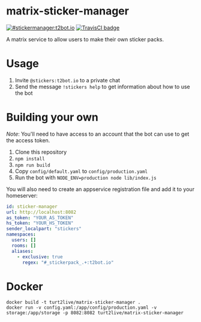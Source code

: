 # matrix-sticker-manager

[![#stickermanager:t2bot.io](https://img.shields.io/badge/matrix-%23stickermanager:t2bot.io-brightgreen.svg)](https://matrix.to/#/#stickermanager:t2bot.io)
[![TravisCI badge](https://travis-ci.org/turt2live/matrix-sticker-bot.svg?branch=master)](https://travis-ci.org/turt2live/matrix-sticker-manager)

A matrix service to allow users to make their own sticker packs.

# Usage

1. Invite `@stickers:t2bot.io` to a private chat
2. Send the message `!stickers help` to get information about how to use the bot

# Building your own

*Note*: You'll need to have access to an account that the bot can use to get the access token.

1. Clone this repository
2. `npm install`
3. `npm run build`
4. Copy `config/default.yaml` to `config/production.yaml`
5. Run the bot with `NODE_ENV=production node lib/index.js`

You will also need to create an appservice registration file and add it to your homeserver:
```yaml
id: sticker-manager
url: http://localhost:8082
as_token: "YOUR_AS_TOKEN"
hs_token: "YOUR_HS_TOKEN"
sender_localpart: "stickers"
namespaces:
  users: []
  rooms: []
  aliases:
    - exclusive: true
      regex: "#_stickerpack_.+:t2bot.io"
```

# Docker

```
docker build -t turt2live/matrix-sticker-manager .
docker run -v config.yaml:/app/config/production.yaml -v storage:/app/storage -p 8082:8082 turt2live/matrix-sticker-manager
```
